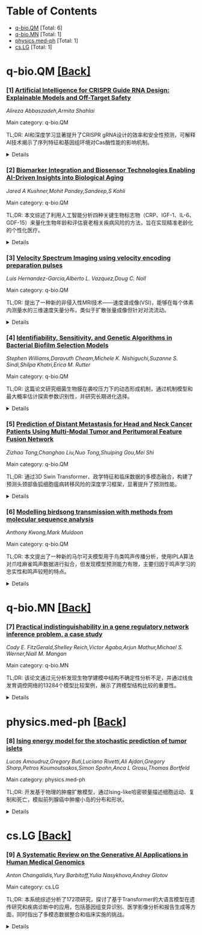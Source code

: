 <div id=toc></div>

# Table of Contents

- [q-bio.QM](#q-bio.QM) [Total: 6]
- [q-bio.MN](#q-bio.MN) [Total: 1]
- [physics.med-ph](#physics.med-ph) [Total: 1]
- [cs.LG](#cs.LG) [Total: 1]


<div id='q-bio.QM'></div>

# q-bio.QM [[Back]](#toc)

### [1] [Artificial Intelligence for CRISPR Guide RNA Design: Explainable Models and Off-Target Safety](https://arxiv.org/abs/2508.20130)
*Alireza Abbaszadeh,Armita Shahlai*

Main category: q-bio.QM

TL;DR: AI和深度学习显著提升了CRISPR gRNA设计的效率和安全性预测，可解释AI技术揭示了序列特征和基因组环境对Cas酶性能的影响机制。


<details>
  <summary>Details</summary>
Motivation: 优化CRISPR基因编辑中gRNA设计，解决效率和安全性预测的挑战，推动临床应用的可行性。

Method: 采用深度学习和可解释AI技术，分析序列特征和基因组环境，预测gRNA的靶向活性和脱靶风险。

Result: AI模型显著提高了gRNA设计的准确性和特异性，为更高效、安全的CRISPR应用提供了技术支持。

Conclusion: AI与基因组编辑的跨学科融合推动了CRISPR技术的进步，使其在临床应用中更加高效和可行。

Abstract: CRISPR-based genome editing has revolutionized biotechnology, yet optimizing
guide RNA (gRNA) design for efficiency and safety remains a critical challenge.
Recent advances (2020--2025, updated to reflect current year if needed)
demonstrate that artificial intelligence (AI), especially deep learning, can
markedly improve the prediction of gRNA on-target activity and identify
off-target risks. In parallel, emerging explainable AI (XAI) techniques are
beginning to illuminate the black-box nature of these models, offering insights
into sequence features and genomic contexts that drive Cas enzyme performance.
Here we review how state-of-the-art machine learning models are enhancing gRNA
design for CRISPR systems, highlight strategies for interpreting model
predictions, and discuss new developments in off-target prediction and safety
assessment. We emphasize breakthroughs from top-tier journals that underscore
an interdisciplinary convergence of AI and genome editing to enable more
efficient, specific, and clinically viable CRISPR applications.

</details>


### [2] [Biomarker Integration and Biosensor Technologies Enabling AI-Driven Insights into Biological Aging](https://arxiv.org/abs/2508.20150)
*Jared A Kushner,Mohit Pandey,Sandeep,S Kohli*

Main category: q-bio.QM

TL;DR: 本文综述了利用人工智能分析四种关键生物标志物（CRP、IGF-1、IL-6、GDF-15）来量化生物年龄和评估衰老相关疾病风险的方法，旨在实现精准老龄化的个性化医疗。


<details>
  <summary>Details</summary>
Motivation: 随着全球人口老龄化加剧，需要更准确量化衰老生物过程的方法。生物年龄比实际年龄更能反映个体生理状态，是衡量健康寿命和衰老相关衰退的更准确指标。

Method: 聚焦四种关键生化标志物（C反应蛋白、胰岛素样生长因子-1、白细胞介素-6、生长分化因子-15），利用人工智能技术（机器学习、深度学习、多模态数据整合）进行高维数据分析，识别复杂模式并提高预测准确性。

Result: 人工智能驱动的方法显著增强了生物标志物的分析和整合能力，能够识别复杂关联模式，提高生物年龄估计和年龄相关疾病风险分层的预测准确性。

Conclusion: 人工智能方法为开发广泛可及的健康监测和疾病风险评估工具铺平了道路，有望实现更加个性化和可及的医疗系统，提供更深层次的数据驱动健康洞察，同时需要解决实施过程中的关键挑战。

Abstract: As the global population continues to age, there is an increasing demand for
ways to accurately quantify the biological processes underlying aging.
Biological age, unlike chronological age, reflects an individual's
physiological state, offering a more accurate measure of health-span and
age-related decline. Aging is a complex, multisystem process involving
molecular, cellular, and environmental factors and can be quantified using
various biophysical and biochemical markers. This review focuses on four key
biochemical markers that have recently been identified by experts as important
outcome measures in longevity-promoting interventions: C-Reactive Protein,
Insulin like Growth Factor-1, Interleukin-6, and Growth Differentiation
Factor-15. With the use of Artificial Intelligence, the analysis and
integration of these biomarkers can be significantly enhanced, enabling the
identification of complex binding patterns and improving predictive accuracy
for biological age estimation and age-related disease risk stratification.
Artificial intelligence-driven methods including machine learning, deep
learning, and multimodal data integration, facilitate the interpretation of
high dimensional datasets and support the development of widely accessible,
data-informed tools for health monitoring and disease risk assessment. This
paves the way for a future medical system, enabling more personalized and
accessible care, offering deeper, data-driven insights into individual health
trajectories, risk profiles, and treatment response. The review additionally
highlights the key challenges, and future directions for the implementation of
artificial intelligence-driven methods in precision aging frameworks.

</details>


### [3] [Velocity Spectrum Imaging using velocity encoding preparation pulses](https://arxiv.org/abs/2508.20218)
*Luis Hernandez-Garcia,Alberto L. Vazquez,Doug C. Noll*

Main category: q-bio.QM

TL;DR: 提出了一种新的非侵入性MRI技术——速度谱成像(VSI)，能够在每个体素内测量水的三维速度矢量分布，类似于扩散张量成像但针对对流流动。


<details>
  <summary>Details</summary>
Motivation: 人体内水的运动包含扩散和对流两种机制，现有技术只能测量体素内的平均速度，无法获得速度分布信息。需要开发能够测量每个体素内速度分布的技术来研究复杂的流体动力学现象。

Method: 使用改进的速度选择性RF脉冲进行速度编码，类似于k空间编码原理，然后通过傅里叶变换解码获得速度分布。该方法无需对比剂，完全非侵入。

Result: 在已知流动特性的简单流场模型上验证了技术原理，并在人体参与者上成功采集了沿三个实验室轴的速度分布数据。

Conclusion: 速度谱成像技术是验证计算流体动力学模型的有力工具，可用于研究glymphatic系统中水的复杂运动及其在神经退行性疾病中的作用。

Abstract: The movement of water in the human body is a very complex phenomenon
encompassing both diffusion and convection. These different physical principles
coexist within the same voxel with dominant sub-mechanisms within different
intra-voxel structures. While diffusion imaging techniques can separate
diffusion populations, convective flow imaging techniques usually measure an
average velocity over the voxel. In this article, we present, test and
implement a new technique to measure the velocity distribution of water inside
each voxel of an MR image. This approach is completely non-invasive and
requires no contrast agents. Modified velocity-selective RF pulses can be used
to encode velocity information analogously to k-space encoding. The velocity
distribution can then be decoded via the Fourier transform. This approach
yields a three-dimensional velocity vector distribution of convective flow in
each voxel, analogously to Diffusion Tensor Imaging. We present the theoretical
principles of this technique, and demonstrates its use on a simple flow phantom
with known flow characteristics. We also demonstrate the technique on human
participants used to collect the velocity distribution along the three
laboratory axes, and discusses its challenges and potential applications. In
addition to a useful tool for validating computational fluid dynamic models in
vivo, velocity spectrum imaging can be a powerful tool to study the complex
movement of water in the glymphatic system and its involvement in
neurodegenerative disorders.

</details>


### [4] [Identifiability, Sensitivity, and Genetic Algorithms in Bacterial Biofilm Selection Models](https://arxiv.org/abs/2508.20219)
*Stephen Williams,Daravuth Cheam,Michele K. Nishiguchi,Suzanne S. Sindi,Shilpa Khatri,Erica M. Rutter*

Main category: q-bio.QM

TL;DR: 这篇论文研究细菌生物膜在袭咬压力下的动态形成机制，通过机制模型和最大概率估计探索参数识别性，并研究长期进化选择。


<details>
  <summary>Details</summary>
Motivation: 之前的研究没有考虑估计模型参数所需的数据要求，以及细菌在自然生境中如何应对重复压力因子的问题。

Method: 采用机制人口模型分析生物膜形成动态，使用最大概率估计框架和遗传算法确定最优数据收集方案，并通过敏感性分析简化模型。

Result: 发现可以简化绑定动力学并消除生物膜脱离过程，通过扩展模型确定了不同袭咬类型和数量对生物膜形成速率选择的关键参数。

Conclusion: 该研究为理解细菌在自然生境中的适应性行为提供了新的机制模型工具，并确定了影响长期进化选择的关键因素。

Abstract: Bacteria often develop distinct phenotypes to adapt to environmental stress.
In particular, they can produce biofilms, dense communities of bacteria that
live in a complex extracellular matrix. Bacterial biofilms provide a safe haven
from environmental conditions by distributing metabolic workload and allowing
them to perform complex multicellular processes. While previous studies have
investigated how bacterial biofilms are regulated under laboratory conditions,
they have not considered (1) the data requirements necessary to estimate model
parameters and (2) how bacteria respond to recurring stressors in their natural
habitats. To address (1), we adapted a mechanistic population model to explore
the dynamics of biofilm formation in the presence of predator stress, using
synthetic data. We used a Maximum Likelihood Estimation framework to measure
crucial parameters underpinning the biofilm formation dynamics. We used genetic
algorithms to propose an optimal data collection schedule that minimised
parameter identifiability confidence interval widths. Our sensitivity analysis
revealed that we could simplify the binding dynamics and eliminate biofilm
detachment. To address (2), we proposed a structured version of our model to
capture the long-term behaviour and evolutionary selection. In our extended
model, the subpopulations feature different maximal rates of biofilm formation.
We compared the selection under different predator types and amounts and
identified key parameters that affected the speed of selection via sensitivity
analysis.

</details>


### [5] [Prediction of Distant Metastasis for Head and Neck Cancer Patients Using Multi-Modal Tumor and Peritumoral Feature Fusion Network](https://arxiv.org/abs/2508.20469)
*Zizhao Tang,Changhao Liu,Nuo Tong,Shuiping Gou,Mei Shi*

Main category: q-bio.QM

TL;DR: 通过3D Swin Transformer、政学特征和临床数据的多模态融合，构建了预测头颈部鱼狐细胞瘟病转移风险的深度学习框架，显著提升了预测性能。


<details>
  <summary>Details</summary>
Motivation: 头颈部鱼狐细胞瘟病的转移是临床治疗的主要挑战，需要可靠的治疗前转移风险预测方法来优化治疗策略和预后。

Method: 整合CT图像、政学特征和临床数据。使用3D Swin Transformer提取深度特征，通过PyRadiomics获取政孢特征，然后使用全连接网络进行多模态融合预测。

Result: 多模态融合模型显著超过单模态模型。3D深度学习模块AUC为0.715，融合后AUC提升到0.803，准确度为0.752。

Conclusion: 该多模态融合模型能够准确预测HNSCC转移风险，为个体化治疗规划提供了可解释的临床决策支持工具。

Abstract: Metastasis remains the major challenge in the clinical management of head and
neck squamous cell carcinoma (HNSCC). Reliable pre-treatment prediction of
metastatic risk is crucial for optimizing treatment strategies and prognosis.
This study develops a deep learning-based multimodal framework to predict
metastasis risk in HNSCC patients by integrating computed tomography (CT)
images, radiomics, and clinical data. 1497 HNSCC patients were included. Tumor
and organ masks were derived from pretreatment CT images. A 3D Swin Transformer
extracted deep features from tumor regions. Meanwhile, 1562 radiomics features
were obtained using PyRadiomics, followed by correlation filtering and random
forest selection, leaving 36 features. Clinical variables including age, sex,
smoking, and alcohol status were encoded and fused with imaging-derived
features. Multimodal features were fed into a fully connected network to
predict metastasis risk. Performance was evaluated using five-fold
cross-validation with area under the curve (AUC), accuracy (ACC), sensitivity
(SEN), and specificity (SPE). The proposed fusion model outperformed
single-modality models. The 3D deep learning module alone achieved an AUC of
0.715, and when combined with radiomics and clinical features, predictive
performance improved (AUC = 0.803, ACC = 0.752, SEN = 0.730, SPE = 0.758).
Stratified analysis showed generalizability across tumor subtypes. Ablation
studies indicated complementary information from different modalities.
Evaluation showed the 3D Swin Transformer provided more robust representation
learning than conventional networks. This multimodal fusion model demonstrated
high accuracy and robustness in predicting metastasis risk in HNSCC, offering a
comprehensive representation of tumor biology. The interpretable model has
potential as a clinical decision-support tool for personalized treatment
planning.

</details>


### [6] [Modelling birdsong transmission with methods from molecular sequence analysis](https://arxiv.org/abs/2508.20833)
*Anthony Kwong,Mark Muldoon*

Main category: q-bio.QM

TL;DR: 本文提出了一种新的马尔可夫模型用于鸟类鸣声传播分析，使用IPLA算法对爪哇麻雀鸣声数据进行拟合，但发现模型预测能力有限，主要归因于鸣声学习的忠实性和鸣声较短的特点。


<details>
  <summary>Details</summary>
Motivation: 研究鸟类鸣声传播机制，特别是幼年雄性鸟类如何从成年导师那里学习鸣声，希望通过数学模型来理解这一复杂的生物学习过程。

Method: 开发了基于生物序列分析类比的新型马尔可夫模型，使用Interacting Particle Langevin Algorithm (IPLA)算法对爪哇麻雀的鸣声数据进行模型拟合。

Result: 模型对爪哇麻雀鸣声传播相关自然问题的预测能力有限，未能很好地捕捉鸣声传播的动态特性。

Conclusion: 模型预测能力受限的主要原因是爪哇麻雀鸣声学习的忠实性很高且鸣声相对较短，这些因素影响了马尔可夫模型在描述这种生物学习过程中的有效性。

Abstract: In many species of songbirds, juvenile males learn their songs from adult
male tutors. In this paper we formulate a novel Markov model for birdsong
transmission developed by analogy with models used in biological sequence
analysis. We fit the model using the recently developed Interacting Particle
Langevin Algorithm (IPLA) of Akyildiz et al. (arXiv:2303.13429) and analyse a
collection of songs from Java sparrows (Lonchura oryzivora) originally recorded
and studied by Masayo Soma and her collaborators. The model proves to have
limited predictive power for a number of natural problems associated with song
transmission in Java sparrows and we propose reasons for this, including the
well-established faithfulness of song-learning and the comparative brevity of
Java sparrow songs.

</details>


<div id='q-bio.MN'></div>

# q-bio.MN [[Back]](#toc)

### [7] [Practical indistinguishability in a gene regulatory network inference problem, a case study](https://arxiv.org/abs/2508.21006)
*Cody E. FitzGerald,Shelley Reich,Victor Agaba,Arjun Mathur,Michael S. Werner,Niall M. Mangan*

Main category: q-bio.MN

TL;DR: 该论文通过元分析发现生物学建模中结构不确定性分析不足，并通过线虫发育调控网络的13284个模型比较案例，展示了跨模型结构比较的重要性。


<details>
  <summary>Details</summary>
Motivation: 生物学数据存在噪声、测量限制和状态不完全可观测等问题，导致模型开发中存在结构不确定性，需要系统性的模型比较和选择方法。

Method: 采用元分析方法调查六个数学生物学期刊，并通过线虫Pristonchus pacificus发育调控网络的案例研究，比较了13824个不同调控网络结构模型。

Result: 发现每个实验条件下的最佳拟合模型共享特征组合，识别出跨条件的共同调控网络，该网络显示eud-1、sult-1和nhr-40等关键调节因子之间存在高度正调控和互连性。

Conclusion: 虽然生物学结果特定于该线虫物种，但所面临的建模挑战和框架在生物学、化学、物理学等多个科学领域普遍存在，强调了结构不确定性分析的重要性。

Abstract: Computationally inferring mechanistic insights from typical biological data
is a challenging pursuit. Even the highest-quality experimental data come with
challenges. There are always sources of noise, a limit to how often we can
measure the system, and we can rarely measure all the relevant states that
participate in the underlying complexity. There are usually sources of
uncertainty in model development, which give rise to multiple competing model
structures. To underscore the need for further analysis of structural
uncertainty in modeling, we use a meta-analysis across six journals covering
mathematical biology and show that a huge number of models for biological
systems are developed each year, but model selection and comparison across
model structures appear to be less common. We walk through a case study
involving inference of regulatory network structure involved in a developmental
decision in the nematode, \textit{Pristonchus pacificus}. We use real
biological data and compare across 13,824 models--each corresponding to a
different regulatory network structure, to determine which regulatory features
are supported by the data across three experimental conditions. We find that
the best-fitting models for each experimental condition share a combination of
features and identify a regulatory network that is common across the model sets
for each condition. This model can describe the data across the experimental
conditions we considered and exhibits a high degree of positive regulation and
interconnectivity between the key regulators, \textit{eud-1}, $textit{sult-1},
and \textit{nhr-40}. While the biological results are specific to the molecular
biology of development in \textit{Pristonchus pacificus}, the general modeling
framework and underlying challenges we faced doing this analysis are widespread
across biology, chemistry, physics, and many other scientific disciplines.

</details>


<div id='physics.med-ph'></div>

# physics.med-ph [[Back]](#toc)

### [8] [Ising energy model for the stochastic prediction of tumor islets](https://arxiv.org/abs/2508.20804)
*Lucas Amoudruz,Gregory Buti,Luciano Rivetti,Ali Ajdari,Gregory Sharp,Petros Koumoutsakos,Simon Spohn,Anca L Grosu,Thomas Bortfeld*

Main category: physics.med-ph

TL;DR: 开发基于物理的肿瘤扩散模型，通过Ising-like哈密顿量描述细胞运动、复制和死亡，模拟前列腺癌中肿瘤小岛的分布和形状。


<details>
  <summary>Details</summary>
Motivation: 解决癌症诊断和治疗中的主要挑战——肿瘤向周围组织的浸润性生长，这种微观扩散在大多数诊断成像中不可见，只能通过活检组织学检测。

Method: 基于三个基本事件（细胞移动、复制、死亡）构建物理模型，使用Ising-like哈密顿量捕捉相邻细胞间的相关性，参数拟合23名前列腺癌患者的手术标本临床数据。

Result: 模型有效描述了前列腺癌中肿瘤小岛的大小和数量分布，模拟的肿瘤小岛呈现规则的近似球形形状，正确模拟了组织学观察到的形态。

Conclusion: 该模型通过Ising相互作用项作为表面张力产生规则形状的小岛，满足了计算前列腺特定亚体积中肿瘤受累概率的重要临床需求，适用于放射治疗计划等应用。

Abstract: A major challenge in diagnosing and treating cancer is the infiltrative
growth of tumors into surrounding tissues.
  This microscopic spread of the disease is invisible on most diagnostic
imaging modalities and can often only be detected histologically in biopsies.
  The purpose of this paper is to develop a physically based model of tumor
spread that captures the histologically observed behavior in terms of seeding
small tumor islets in prostate cancer.
  The model is based on three elementary events: a tumor cell can move,
duplicate, or die.
  The propensity of each event is given by an Ising-like Hamiltonian that
captures correlations between neighboring cells.
  The model parameters were fitted to clinical data obtained from surgical
specimens taken from 23 prostate cancer patients.
  The results demonstrate that this straightforward physical model effectively
describes the distribution of the size and the number of tumor islets in
prostate cancer.
  The simulated tumor islets exhibit a regular, approximately spherical shape,
correctly mimicking the shapes observed in histology.
  This is due to the Ising interaction term between neighboring cells acting as
a surface tension that gives rise to regularly shaped islets.
  The model addresses the important clinical need of calculating the
probability of tumor involvement in specific sub-volumes of the prostate, which
is required for radiation treatment planning and other applications.

</details>


<div id='cs.LG'></div>

# cs.LG [[Back]](#toc)

### [9] [A Systematic Review on the Generative AI Applications in Human Medical Genomics](https://arxiv.org/abs/2508.20275)
*Anton Changalidis,Yury Barbitoff,Yulia Nasykhova,Andrey Glotov*

Main category: cs.LG

TL;DR: 本系统综述分析了172项研究，探讨了基于Transformer的大语言模型在遗传研究和疾病诊断中的应用，包括基因组变异识别、医学影像分析和报告生成等方面，同时指出了多模态数据整合和临床实施的挑战。


<details>
  <summary>Details</summary>
Motivation: 传统统计和机器学习方法在处理复杂高维遗传数据时存在局限，而基于Transformer的大语言模型在非结构化医学数据的上下文理解方面表现出色，需要系统评估其在遗传疾病诊断和研究中的应用现状。

Method: 通过在PubMed、bioRxiv、medRxiv和arXiv进行自动化关键词搜索，筛选出172项相关研究，重点关注LLM在遗传学诊断和教育中的应用，排除不相关或过时的模型。

Result: 研究发现Transformer模型显著推进了疾病风险分层、变异解释、医学影像分析和报告生成，但在整合基因组序列、影像和临床记录等多模态数据方面仍面临挑战，存在泛化能力和临床实施方面的限制。

Conclusion: 该综述全面分类和评估了LLM在遗传疾病诊断转型和教育支持方面的当前能力和局限性，为快速发展的领域提供了导航指南，强调了多模态数据整合和临床实践应用的重要性。

Abstract: Although traditional statistical techniques and machine learning methods have
contributed significantly to genetics and, in particular, inherited disease
diagnosis, they often struggle with complex, high-dimensional data, a challenge
now addressed by state-of-the-art deep learning models. Large language models
(LLMs), based on transformer architectures, have excelled in tasks requiring
contextual comprehension of unstructured medical data. This systematic review
examines the role of LLMs in the genetic research and diagnostics of both rare
and common diseases. Automated keyword-based search in PubMed, bioRxiv,
medRxiv, and arXiv was conducted, targeting studies on LLM applications in
diagnostics and education within genetics and removing irrelevant or outdated
models. A total of 172 studies were analyzed, highlighting applications in
genomic variant identification, annotation, and interpretation, as well as
medical imaging advancements through vision transformers. Key findings indicate
that while transformer-based models significantly advance disease and risk
stratification, variant interpretation, medical imaging analysis, and report
generation, major challenges persist in integrating multimodal data (genomic
sequences, imaging, and clinical records) into unified and clinically robust
pipelines, facing limitations in generalizability and practical implementation
in clinical settings. This review provides a comprehensive classification and
assessment of the current capabilities and limitations of LLMs in transforming
hereditary disease diagnostics and supporting genetic education, serving as a
guide to navigate this rapidly evolving field.

</details>
